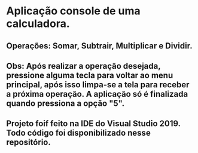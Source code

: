 # Aplicação console de uma calculadora.

## Operações: Somar, Subtrair, Multiplicar e Dividir.

## Obs: Após realizar a operação desejada, pressione alguma tecla para voltar ao menu principal, após isso limpa-se a tela para receber a próxima operação. A aplicação só é finalizada quando pressiona a opção "5".

## Projeto foif feito na IDE do Visual Studio 2019. Todo código foi disponibilizado nesse repositório.
